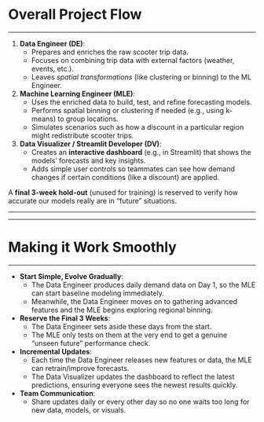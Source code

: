 # **Overall Project Flow**

---

1. **Data Engineer (DE)**:  
   * Prepares and enriches the raw scooter trip data.  
   * Focuses on combining trip data with external factors (weather, events, etc.).  
   * Leaves *spatial transformations* (like clustering or binning) to the ML Engineer.  
2. **Machine Learning Engineer (MLE)**:  
   * Uses the enriched data to build, test, and refine forecasting models.  
   * Performs spatial binning or clustering if needed (e.g., using k-means) to group locations.  
   * Simulates scenarios such as how a discount in a particular region might redistribute scooter trips.  
3. **Data Visualizer / Streamlit Developer (DV)**:  
   * Creates an **interactive dashboard** (e.g., in Streamlit) that shows the models’ forecasts and key insights.  
   * Adds simple user controls so teammates can see how demand changes if certain conditions (like a discount) are applied.

A **final 3-week hold-out** (unused for training) is reserved to verify how accurate our models really are in “future” situations.

---

---

# 

# **Making it Work Smoothly**

---

* **Start Simple, Evolve Gradually**:  
  * The Data Engineer produces daily demand data on Day 1, so the MLE can start baseline modeling immediately.  
  * Meanwhile, the Data Engineer moves on to gathering advanced features and the MLE begins exploring regional binning.  
* **Reserve the Final 3 Weeks**:  
  * The Data Engineer sets aside these days from the start.  
  * The MLE only tests on them at the very end to get a genuine “unseen future” performance check.  
* **Incremental Updates**:  
  * Each time the Data Engineer releases new features or data, the MLE can retrain/improve forecasts.  
  * The Data Visualizer updates the dashboard to reflect the latest predictions, ensuring everyone sees the newest results quickly.  
* **Team Communication**:  
  * Share updates daily or every other day so no one waits too long for new data, models, or visuals.

